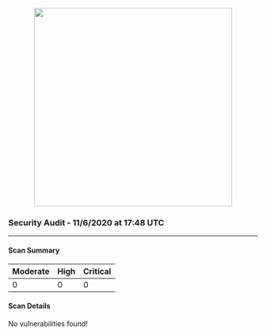<div align='center'><br /><img src="https://raw.githubusercontent.com/theia-ide/security-audit/master/assets/security-header.png" width="400px"/></div>

### Security Audit - 11/6/2020 at 17:48 UTC
-- -

#### Scan Summary

| Moderate | High | Critical |
|:---|:---|:---|
| 0 | 0 | 0 |


#### Scan Details

No vulnerabilities found!
